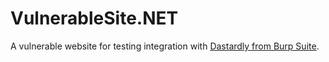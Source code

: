 # VulnerableSite.NET

A vulnerable website for testing integration with [Dastardly from Burp Suite](https://portswigger.net/burp/dastardly).
